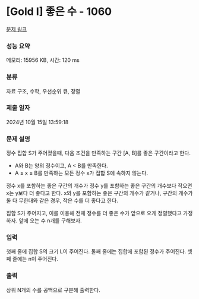 # [Gold I] 좋은 수 - 1060 

[문제 링크](https://www.acmicpc.net/problem/1060) 

### 성능 요약

메모리: 15956 KB, 시간: 120 ms

### 분류

자료 구조, 수학, 우선순위 큐, 정렬

### 제출 일자

2024년 10월 15일 13:59:18

### 문제 설명

<p>정수 집합 S가 주어졌을때, 다음 조건을 만족하는 구간 [A, B]를 좋은 구간이라고 한다.</p>

<ul>
	<li>A와 B는 양의 정수이고, A < B를 만족한다.</li>
	<li>A ≤ x ≤ B를 만족하는 모든 정수 x가 집합 S에 속하지 않는다.</li>
</ul>

<p>정수 x를 포함하는 좋은 구간의 개수가 정수 y를 포함하는 좋은 구간의 개수보다 작으면 x는 y보다 더 좋다고 한다. x와 y를 포함하는 좋은 구간의 개수가 같거나, 구간의 개수가 둘 다 무한대와 같은 경우, 작은 수를 더 좋다고 한다.</p>

<p>집합 S가 주어지고, 이를 이용해 전체 정수를 더 좋은 수가 앞으로 오게 정렬했다고 가정하자. 앞에 오는 수 n개를 구해보자.</p>

### 입력 

 <section id="input">
<p>첫째 줄에 집합 S의 크기 L이 주어진다. 둘째 줄에는 집합에 포함된 정수가 주어진다. 셋째 줄에는 n이 주어진다.</p>
</section>

### 출력 

 <p>상위 N개의 수를 공백으로 구분해 출력한다.</p>

